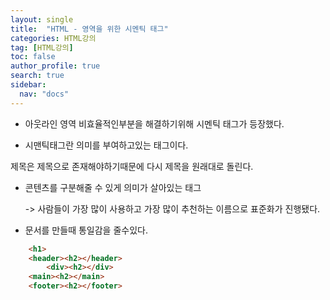 ```yaml
---
layout: single
title:  "HTML - 영역을 위한 시멘틱 태그"
categories: HTML강의
tag: [HTML강의]
toc: false
author_profile: true
search: true
sidebar:
  nav: "docs"
---
```


- 아웃라인 영역 비효율적인부분을 해결하기위해 시멘틱 태그가 등장했다.

- 시맨틱태그란 의미를 부여하고있는 태그이다.

제목은 제목으로 존재해야하기때문에 다시 제목을 원래대로 돌린다.

- 콘텐츠를 구분해줄 수 있게 의미가 살아있는 태그
    <div id ="header"/>
    <div id ="main" />
    <div id ="footer" />
    -> 사람들이 가장 많이 사용하고 가장 많이 추천하는 이름으로 표준화가 진행됐다.


- 문서를 만들때 통일감을 줄수있다.
```html
    <h1>
    <header><h2></header>
        <div><h2></div>
    <main><h2></main>
    <footer><h2></footer>
```
